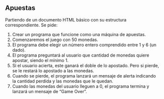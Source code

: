 ## Apuestas
Partiendo de un documento HTML básico con su estructura correspondiente. Se pide:
1. Crear un programa que funcione como una máquina de apuestas.
2. Comenzaremos el juego con 50 monedas.
3. El programa debe elegir un número entero comprendido entre 1 y 6 (un dado).
4. El programa preguntará al usuario que cantidad de monedas quiere apostar, siendo el mínimo 1.
5. Si el usuario acierta, este ganará el doble de lo apostado. Pero si pierde, se le restará lo apostado a las monedas.
6. Cuando se pierde, el programa lanzará un mensaje de alerta indicando la cantidad perdida y las monedas que le quedan.
7. Cuando las monedas del usuario lleguen a 0, el programa termina y lanzará un mensaje de “Game Over”.

